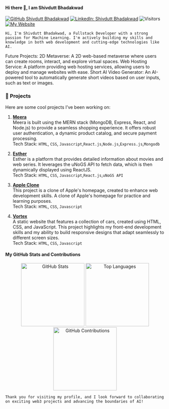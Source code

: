 #### Hi there 👋, I am Shivdutt Bhadakwad 
[![GitHub Shivdutt Bhadakwad](https://img.shields.io/github/followers/shivdutt-B?label=Follow%20Me&style=social&color=8144e5)](https://github.com/shivdutt-B)
[![LinkedIn: Shivdutt Bhadakwad](https://img.shields.io/badge/LinkedIn%20Profile-Shivdutt%20Bhadakwad-blue?style=flat&logo=linkedin&logoColor=white&link=https://www.linkedin.com/in/shivdutt-bhadakwad-07a462280/)](https://www.linkedin.com/in/shivdutt-bhadakwad-07a462280/)
![Visitors](https://komarev.com/ghpvc/?username=shivdutt-B&style=flat&color=green)
[![My Website](https://img.shields.io/badge/Visit%20My%20Website-Website-purple?style=flat&logo=internet-explorer&logoColor=white&link=https://shivdutt.netlify.app/)](https://shivdutt.netlify.app/)




  
`Hi, I'm Shivdutt Bhadakwad, a Fullstack Developer with a strong passion for Machine Learning. I'm actively building my skills and knowledge in both web development and cutting-edge technologies like AI.`


Future Projects:
2D Metaverse: A 2D web-based metaverse where users can create rooms, interact, and explore virtual spaces.
Web Hosting Service: A platform providing web hosting services, allowing users to deploy and manage websites with ease.
Short AI Video Generator: An AI-powered tool to automatically generate short videos based on user inputs, such as text or images.

### 🚀 Projects
Here are some cool projects I’ve been working on:
1. [**Meera**](https://github.com/shivdutt-B/meera)  
   Meera is built using the MERN stack (MongoDB, Express, React, and Node.js) to provide a seamless shopping experience. It offers robust user authentication, a dynamic product catalog, and 
   secure payment processing.  
   Tech Stack: `HTML`, `CSS`, `Javascript`,`React.js`,`Node.js`,`Express.js`,`Mongodb`
   
3. [**Esther**](https://github.com/shivdutt-B/Esther)  
   Esther is a platform that provides detailed information about movies and web series. It leverages the uNoGS API to fetch data, which is then dynamically displayed using ReactJS.
   <br>
   Tech Stack: `HTML`, `CSS`, `Javascript`,`React.js`,`uNoGS API`

5. [**Apple Clone**](https://github.com/shivdutt-B/Apple-Clone)  
  This project is a clone of Apple's homepage, created to enhance web development skills. A clone of Apple's homepage for practice and learning purposes.<br>
  Tech Stack: `HTML`, `CSS`, `Javascript`

6. [**Vortex**](https://github.com/shivdutt-B/Apple-Clone)  
  A static website that features a collection of cars, created using HTML, CSS, and JavaScript. This project highlights my front-end development skills and my ability to build responsive 
  designs that adapt seamlessly to different screen sizes.<br>
  Tech Stack: `HTML`, `CSS`, `Javascript`

<!--
**laishawadhwa/laishawadhwa** is a ✨ _special_ ✨ repository because its `README.md` (this file) appears on your GitHub profile.

Here are some ideas to get you started:

- 🔭 I’m currently working on ...
- 🌱 I’m currently learning ...
- 👯 I’m looking to collaborate on ...
- 🤔 I’m looking for help with ...
- 💬 Ask me about ...
- 📫 How to reach me: ...
- 😄 Pronouns: ...
- ⚡ Fun fact: ...
-->

<!--[![Shivdutt's GitHub Stats](https://github-readme-stats.vercel.app/api?username=shivdutt-B&hide=issues&count_private=true&show_icons=true&theme=radical&bg_color=000000&title_color=ffffff&text_color=d3d3d3)](https://github.com/shivdutt-B)
[![Top Langs](https://github-readme-stats.vercel.app/api/top-langs/?username=shivdutt-B&layout=compact&theme=radical&bg_color=000000&title_color=ffffff&text_color=d3d3d3)](https://github.com/shivdutt-B)
![GitHub Contributions](https://github-readme-streak-stats.herokuapp.com/?user=shivdutt-B&theme=dark&background=000000&sideNums=ffffff&sideLabels=ffffff)
# My GitHub Stats and Contributions

## GitHub Stats
[![Shivdutt's GitHub Stats](https://github-readme-stats.vercel.app/api?username=shivdutt-B&hide=issues&count_private=true&show_icons=true&theme=radical&bg_color=000000&title_color=ffffff&text_color=d3d3d3)](https://github.com/shivdutt-B)

## Top Languages
[![Top Langs](https://github-readme-stats.vercel.app/api/top-langs/?username=shivdutt-B&layout=compact&theme=radical&bg_color=000000&title_color=ffffff&text_color=d3d3d3)](https://github.com/shivdutt-B)

## GitHub Contributions
![GitHub Contributions](https://github-readme-streak-stats.herokuapp.com/?user=shivdutt-B&theme=dark&background=000000&sideNums=ffffff&sideLabels=ffffff)
-->

#### My GitHub Stats and Contributions

<p align="center">
  <img height="200" src="https://github-readme-stats.vercel.app/api?username=shivdutt-B&hide=issues&count_private=true&show_icons=true&theme=radical&bg_color=000000&title_color=ffffff&text_color=d3d3d3" alt="GitHub Stats"/>
  <img height="200" src="https://github-readme-stats.vercel.app/api/top-langs/?username=shivdutt-B&layout=compact&theme=radical&bg_color=000000&title_color=ffffff&text_color=d3d3d3" alt="Top Languages"/>
  <img height="200" src="https://github-readme-streak-stats.herokuapp.com/?user=shivdutt-B&theme=dark&background=000000&sideNums=ffffff&sideLabels=ffffff" alt="GitHub Contributions"/>
</p>










``Thank you for visiting my profile, and I look forward to collaborating on exciting web3 projects and advancing the boundaries of AI!``
